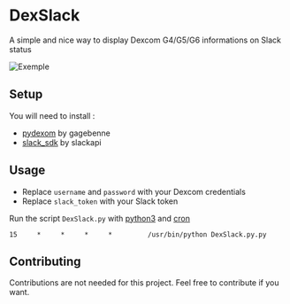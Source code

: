 # DexSlack
A simple and nice way to display Dexcom G4/G5/G6 informations on Slack status

![Exemple](https://i.imgur.com/p57N9CZ.png)

## Setup
You will need to install :

- [pydexom](https://github.com/gagebenne/pydexcom) by gagebenne
- [slack_sdk](https://github.com/slackapi/python-slack-sdk) by slackapi

## Usage
- Replace `username` and `password` with your Dexcom credentials
- Replace `slack_token` with your Slack token

Run the script `DexSlack.py` with [python3](https://www.python.org/) and [cron](https://en.wikipedia.org/wiki/Cron)

```
15     *     *     *     *         /usr/bin/python DexSlack.py.py
```

## Contributing
Contributions are not needed for this project. Feel free to contribute if you want.
